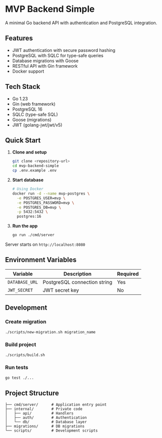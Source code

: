 # MVP Backend Simple

A minimal Go backend API with authentication and PostgreSQL integration.

## Features

- JWT authentication with secure password hashing
- PostgreSQL with SQLC for type-safe queries
- Database migrations with Goose
- RESTful API with Gin framework
- Docker support

## Tech Stack

- Go 1.23
- Gin (web framework)
- PostgreSQL 16
- SQLC (type-safe SQL)
- Goose (migrations)
- JWT (golang-jwt/jwt/v5)

## Quick Start

1. **Clone and setup**
   ```bash
   git clone <repository-url>
   cd mvp-backend-simple
   cp .env.example .env
   ```

2. **Start database**
   ```bash
   # Using Docker
   docker run -d --name mvp-postgres \
     -e POSTGRES_USER=mvp \
     -e POSTGRES_PASSWORD=mvp \
     -e POSTGRES_DB=mvp \
     -p 5432:5432 \
     postgres:16
   ```

3. **Run the app**
   ```bash
   go run ./cmd/server
   ```

Server starts on `http://localhost:8080`

## Environment Variables

| Variable | Description | Required |
|----------|-------------|----------|
| `DATABASE_URL` | PostgreSQL connection string | Yes |
| `JWT_SECRET` | JWT secret key | No |

## Development

### Create migration
```bash
./scripts/new-migration.sh migration_name
```

### Build project
```bash
./scripts/build.sh
```

### Run tests
```bash
go test ./...
```

## Project Structure

```
├── cmd/server/      # Application entry point
├── internal/        # Private code
│   ├── api/         # Handlers
│   ├── auth/        # Authentication
│   └── db/          # Database layer
├── migrations/      # DB migrations
└── scripts/         # Development scripts
```
